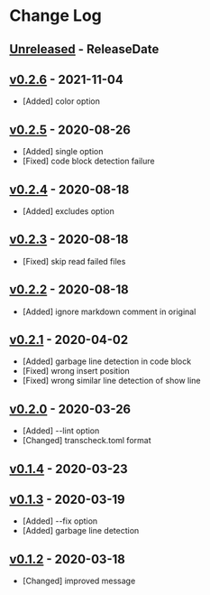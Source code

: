 # Change Log

## [Unreleased](https://github.com/dalance/mdbook-transcheck/compare/v0.2.6...Unreleased) - ReleaseDate

## [v0.2.6](https://github.com/dalance/mdbook-transcheck/compare/v0.2.5...v0.2.6) - 2021-11-04

* [Added] color option

## [v0.2.5](https://github.com/dalance/mdbook-transcheck/compare/v0.2.4...v0.2.5) - 2020-08-26

* [Added] single option
* [Fixed] code block detection failure

## [v0.2.4](https://github.com/dalance/mdbook-transcheck/compare/v0.2.3...v0.2.4) - 2020-08-18

* [Added] excludes option

## [v0.2.3](https://github.com/dalance/mdbook-transcheck/compare/v0.2.2...v0.2.3) - 2020-08-18

* [Fixed] skip read failed files

## [v0.2.2](https://github.com/dalance/mdbook-transcheck/compare/v0.2.1...v0.2.2) - 2020-08-18

* [Added] ignore markdown comment in original

## [v0.2.1](https://github.com/dalance/mdbook-transcheck/compare/v0.2.0...v0.2.1) - 2020-04-02

* [Added] garbage line detection in code block
* [Fixed] wrong insert position
* [Fixed] wrong similar line detection of show line

## [v0.2.0](https://github.com/dalance/mdbook-transcheck/compare/v0.1.4...v0.2.0) - 2020-03-26

* [Added] --lint option
* [Changed] transcheck.toml format

## [v0.1.4](https://github.com/dalance/mdbook-transcheck/compare/v0.1.3...v0.1.4) - 2020-03-23

## [v0.1.3](https://github.com/dalance/mdbook-transcheck/compare/v0.1.2...v0.1.3) - 2020-03-19

* [Added] --fix option
* [Added] garbage line detection

## [v0.1.2](https://github.com/dalance/mdbook-transcheck/compare/v0.1.1...v0.1.2) - 2020-03-18

* [Changed] improved message
